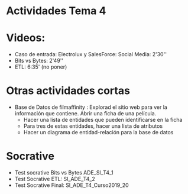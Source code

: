 # Actividades Tema 4

# Videos: 

- Caso de entrada: Electrolux y SalesForce: Social Media: 2'30''
- Bits vs Bytes: 2'49''
- ETL: 6:35' (no poner)


# Otras actividades cortas

- Base de Datos de filmaffinity : Explorad el sitio web para ver la información que contiene. Abrir una ficha de una película.
  - Hacer una lista de entidades que pueden identificarse en la ficha
  - Para tres de estas entidades, hacer una lista de atributos
  - Hacer un diagrama de entidad-relación para la base de datos

# Socrative

- Test socrative Bits vs Bytes ADE_SI_T4_1
- Test Socrative ETL: SI_ADE_T4_2
- Test Socrative Final: SI_ADE_T4_Curso2019_20

